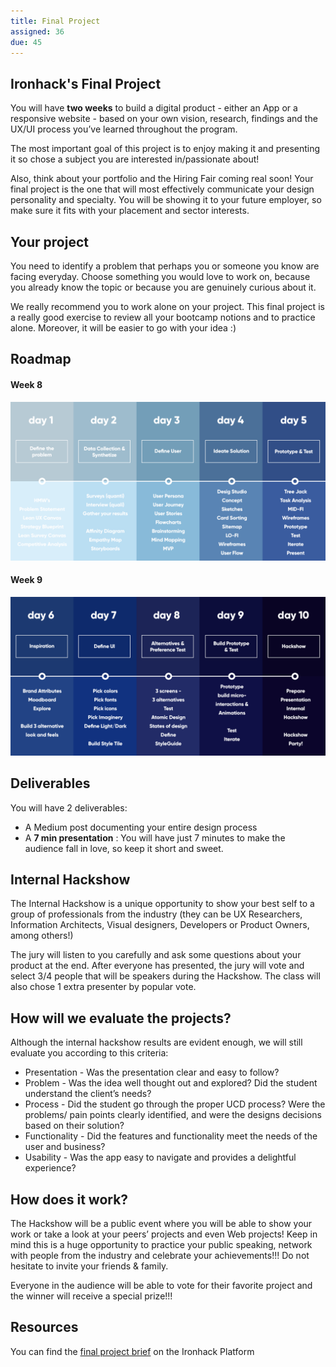 ```yaml
---
title: Final Project
assigned: 36
due: 45
---
```



Ironhack's Final Project
--------------
You will have **two weeks** to build a digital product - either an App or a responsive website - based on your own vision, research, findings and the UX/UI process you’ve learned throughout the program.

The most important goal of this project is to enjoy making it and presenting it so chose a subject you are interested in/passionate about!

Also, think about your portfolio and the Hiring Fair coming real soon! Your final project is the one that will most effectively communicate your design personality and specialty. You will be showing it to your future employer, so make sure it fits with your placement and sector interests.


Your project
------------

You need to identify a problem that perhaps you or someone you know are facing everyday. Choose something you would love to work on, because you already know the topic or because you are genuinely curious about it.

We really recommend you to work alone on your project. This final project is a really good exercise to review all your bootcamp notions and to practice alone. Moreover, it will be easier to go with your idea :)


Roadmap
--------

#### Week 8
<img src="/assets/images/week8_roadmap.png" alt="Week 8 suggested roadmap." />

#### Week 9
<img src="/assets/images/week9_roadmap.png" alt="Week 9 suggested roadmap." />


Deliverables
----------

You will have 2 deliverables:
- A Medium post documenting your entire design process
- A **7 min presentation** : You will have just 7 minutes to make the audience fall in love, so keep it short and sweet.


Internal Hackshow
-------------

The Internal Hackshow is a unique opportunity to show your best self to a group of professionals from the industry (they can be UX Researchers, Information Architects, Visual designers, Developers or Product Owners, among others!)

The jury will listen to you carefully and ask some questions about your product at the end. After everyone has presented, the jury will vote and select 3/4 people that will be speakers during the Hackshow. The class will also chose 1 extra presenter by popular vote.


## How will we evaluate the projects?

Although the internal hackshow results are evident enough, we will still evaluate you according to this criteria:

- Presentation - Was the presentation clear and easy to follow?
- Problem - Was the idea well thought out and explored? Did the student understand the client’s needs?
- Process - Did the student go through the proper UCD process? Were the problems/ pain points clearly identified, and were the designs decisions based on their solution?
- Functionality - Did the features and functionality meet the needs of the user and business?
- Usability - Was the app easy to navigate and provides a delightful experience?


## How does it work?

The Hackshow will be a public event where you will be able to show your work or take a look at your peers’ projects and even Web projects! Keep in mind this is a huge opportunity to practice your public speaking, network with people from the industry and celebrate your achievements!!! Do not hesitate to invite your friends & family.

Everyone in the audience will be able to vote for their favorite project and the winner will receive a special prize!!!


Resources
--------

You can find the [final project brief](http://learn.ironhack.com/#/learning_unit/5162) on the Ironhack Platform

